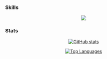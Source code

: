 ### Skills

<p align="center">
  <a href="https://github.com/JerimiahOfficial">
    <img src="https://skillicons.dev/icons?i=git,cmake,cpp,js,ts,nodejs,html,css,bash" />
  <a/>
</p>

### Stats

<p align="center">
  <a href="https://github.com/JerimiahOfficial">
    <img src="https://github-readme-stats.vercel.app/api?username=JerimiahOfficial&show_icons=true&count_private=true&title_color=ffffff&text_color=ffffff&icon_color=ffffff&bg_color=1C2128&hide_border=true" alt="GitHub stats" />
  <a/>
</p>

<p align="center">
  <a href="https://github.com/JerimiahOfficial">
    <img src="https://github-readme-stats.vercel.app/api/top-langs/?username=JerimiahOfficial&layout=compact&langs_count=10&title_color=ffffff&text_color=ffffff&icon_color=ffffff&bg_color=1C2128&hide_border=true&locale=en&custom_title=Top%20%Languages" alt="Top Languages" />
  <a/>
</p>
